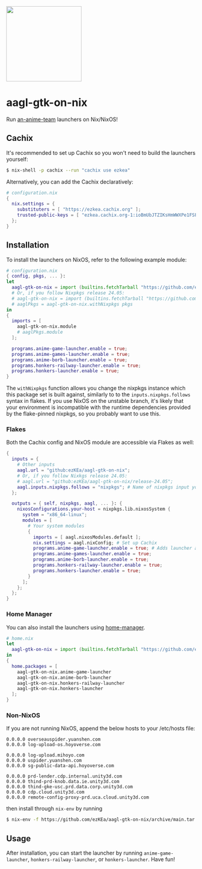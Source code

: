 <img src="https://user-images.githubusercontent.com/60455663/192660134-cd43f93e-beef-4c3f-a646-dc6f97ca34d7.png" width="200" />

# aagl-gtk-on-nix
Run [an-anime-team](https://github.com/an-anime-team/) launchers on Nix/NixOS!

## Cachix
It's recommended to set up Cachix so you won't need to build the launchers yourself:
```sh
$ nix-shell -p cachix --run "cachix use ezkea"
```
Alternatively, you can add the Cachix declaratively:
```nix
# configuration.nix
{
  nix.settings = {
    substituters = [ "https://ezkea.cachix.org" ];
    trusted-public-keys = [ "ezkea.cachix.org-1:ioBmUbJTZIKsHmWWXPe1FSFbeVe+afhfgqgTSNd34eI=" ];
  };
}
```

## Installation
To install the launchers on NixOS, refer to the following example module:
```nix
# configuration.nix
{ config, pkgs, ... }:
let
  aagl-gtk-on-nix = import (builtins.fetchTarball "https://github.com/ezKEa/aagl-gtk-on-nix/archive/main.tar.gz");
  # Or, if you follow Nixpkgs release 24.05:
  # aagl-gtk-on-nix = import (builtins.fetchTarball "https://github.com/ezKEa/aagl-gtk-on-nix/archive/release-24.05.tar.gz");
  # aaglPkgs = aagl-gtk-on-nix.withNixpkgs pkgs
in
{
  imports = [
    aagl-gtk-on-nix.module
    # aaglPkgs.module
  ];

  programs.anime-game-launcher.enable = true;
  programs.anime-games-launcher.enable = true;
  programs.anime-borb-launcher.enable = true;
  programs.honkers-railway-launcher.enable = true;
  programs.honkers-launcher.enable = true;
}
```

The `withNixpkgs` function allows you change the nixpkgs instance which this package set is built against, similarly to to the `inputs.nixpkgs.follows` syntax in flakes. If you use NixOS on the unstable branch, it's likely that your environment is incompatible with the runtime dependencies provided by the flake-pinned nixpkgs, so you probably want to use this.

### Flakes
Both the Cachix config and NixOS module are accessible via Flakes as well:
```nix
{
  inputs = {
    # Other inputs
    aagl.url = "github:ezKEa/aagl-gtk-on-nix";
    # Or, if you follow Nixkgs release 24.05:
    # aagl.url = "github:ezKEa/aagl-gtk-on-nix/release-24.05";
    aagl.inputs.nixpkgs.follows = "nixpkgs"; # Name of nixpkgs input you want to use
  };

  outputs = { self, nixpkgs, aagl, ... }: {
    nixosConfigurations.your-host = nixpkgs.lib.nixosSystem {
      system = "x86_64-linux";
      modules = [
        # Your system modules
        {
          imports = [ aagl.nixosModules.default ];
          nix.settings = aagl.nixConfig; # Set up Cachix
          programs.anime-game-launcher.enable = true; # Adds launcher and /etc/hosts rules
          programs.anime-games-launcher.enable = true;
          programs.anime-borb-launcher.enable = true;
          programs.honkers-railway-launcher.enable = true;
          programs.honkers-launcher.enable = true;
        }
      ];
    };
  };
}
```

### Home Manager
You can also install the launchers using [home-manager](https://github.com/nix-community/home-manager).
```nix
# home.nix
let
  aagl-gtk-on-nix = import (builtins.fetchTarball "https://github.com/ezKEa/aagl-gtk-on-nix/archive/main.tar.gz");
in
{
  home.packages = [
    aagl-gtk-on-nix.anime-game-launcher
    aagl-gtk-on-nix.anime-borb-launcher
    aagl-gtk-on-nix.honkers-railway-launcher
    aagl-gtk-on-nix.honkers-launcher
  ];
}
```

### Non-NixOS
If you are not running NixOS, append the below hosts to your /etc/hosts file:
```
0.0.0.0 overseauspider.yuanshen.com
0.0.0.0 log-upload-os.hoyoverse.com

0.0.0.0 log-upload.mihoyo.com
0.0.0.0 uspider.yuanshen.com
0.0.0.0 sg-public-data-api.hoyoverse.com

0.0.0.0 prd-lender.cdp.internal.unity3d.com
0.0.0.0 thind-prd-knob.data.ie.unity3d.com
0.0.0.0 thind-gke-usc.prd.data.corp.unity3d.com
0.0.0.0 cdp.cloud.unity3d.com
0.0.0.0 remote-config-proxy-prd.uca.cloud.unity3d.com
```
then install through `nix-env` by running
```sh
$ nix-env -f https://github.com/ezKEa/aagl-gtk-on-nix/archive/main.tar.gz -iA anime-game-launcher
```

## Usage
After installation, you can start the launcher by running `anime-game-launcher`, `honkers-railway-launcher`, or `honkers-launcher`. Have fun!
